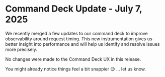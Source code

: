 # Command Deck Update - July 7, 2025

We recently merged a few updates to our command deck to improve observability around request timing. This new instrumentation gives us better insight into performance and will help us identify and resolve issues more precisely.

No changes were made to the Command Deck UX in this release.

You might already notice things feel a bit snappier 😉 ... let us know.